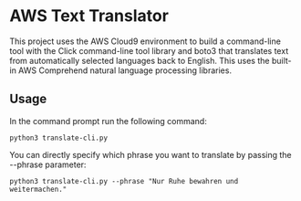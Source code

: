 # AWS Text Translator

This project uses the AWS Cloud9 environment to build a command-line tool with the Click command-line tool library and boto3 that translates text from automatically selected languages back to English. This uses the built-in AWS Comprehend natural language processing libraries.

## Usage
In the command prompt run the following command:

`python3 translate-cli.py`

You can directly specify which phrase you want to translate by passing the --phrase parameter:

`python3 translate-cli.py --phrase "Nur Ruhe bewahren und weitermachen."`
